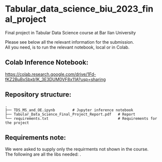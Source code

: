 # Tabular_data_science_biu_2023_final_project
Final project in Tabular Data Science course at Bar Ilan University

Please see below all the relevant information for the submission.<br>
All you need, is to run the relevant notebook, local or in Colab.<br>

## Colab Inference Notebook:
https://colab.research.google.com/drive/1Fd-fKZ2BuBxSbxb1K_3E3DUM0VF8x11A?usp=sharing

## Repository structure:
    .
    ├── TDS_MS_and_OE.ipynb        # Jupyter inference notebook
    ├── Tabular_Data_Science_Final_Project_Report.pdf   # Report
    └── requirements.txt                                # Requirements for the project

## Requirements note:
We were asked to supply only the requirments not shown in the course.<br>
The following are all the libs needed: .
